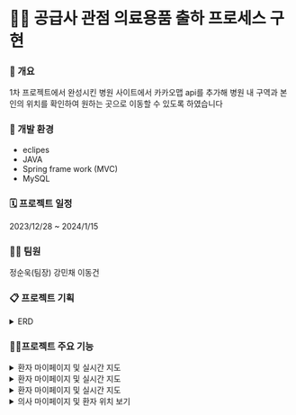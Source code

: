 <h1>👩‍💻 공급사 관점 의료용품 출하 프로세스 구현</h1>


### 🏣 개요 
1차 프로젝트에서 완성시킨 병원 사이트에서 카카오맵 api를 추가해 병원 내 구역과 본인의 위치를 확인하여 원하는 곳으로 이동할 수 있도록 하였습니다 




### 🔧 개발 환경
- eclipes 
- JAVA
- Spring frame work (MVC)
- MySQL




### 🗓 프로젝트 일정
2023/12/28 ~ 2024/1/15




### 👩‍💻 팀원
정순욱(팀장) 강민채 이동건




### 📋 프로젝트 기획
<details close>
 <summary>ERD</summary> 
  
![최종 erd](https://github.com/bonniehere/project3/assets/152823482/8932a440-29b6-4e7f-8293-926eab384917)




</details>


### 👩‍💻프로젝트 주요 기능
<details close>
  
  <summary>환자 마이페이지 및 실시간 지도</summary> 
  
#### 환자 마이페이지 및 예약한 진료과 찾아가기


![012](https://github.com/bonniehere/project2/assets/152823482/94e253aa-2ea7-4ea3-bce2-9fc85543b82c)

#### 층별 위치 안내

![013](https://github.com/bonniehere/project2/assets/152823482/295394f4-78fd-4433-869e-12116906c9f4)

</details>

<details close>
  
  <summary>환자 마이페이지 및 실시간 지도</summary> 
  
#### 환자 마이페이지 및 예약한 진료과 찾아가기


![012](https://github.com/bonniehere/project2/assets/152823482/94e253aa-2ea7-4ea3-bce2-9fc85543b82c)

#### 층별 위치 안내

![013](https://github.com/bonniehere/project2/assets/152823482/295394f4-78fd-4433-869e-12116906c9f4)

</details>

<details close>
  
  <summary>환자 마이페이지 및 실시간 지도</summary> 
  
#### 환자 마이페이지 및 예약한 진료과 찾아가기


![012](https://github.com/bonniehere/project2/assets/152823482/94e253aa-2ea7-4ea3-bce2-9fc85543b82c)

#### 층별 위치 안내

![013](https://github.com/bonniehere/project2/assets/152823482/295394f4-78fd-4433-869e-12116906c9f4)

</details>

<details close>
  
  <summary>의사 마이페이지 및 환자 위치 보기</summary> 
  
#### 의사 마이페이지 및 환자 위치 보기

![constant2-014](https://github.com/bonniehere/project2/assets/152823482/f6862eb2-729f-4579-9b79-1b5554b6e10e)


</details>

  
